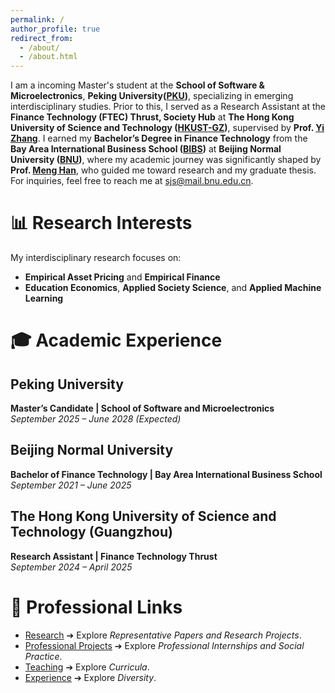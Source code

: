 ```yaml
---
permalink: /
author_profile: true
redirect_from: 
  - /about/
  - /about.html
---
```



I am a incoming Master's student at the **School of Software & Microelectronics**, **Peking University([PKU](https://www.pku.edu.cn/))**, specializing in emerging interdisciplinary studies. Prior to this, I served as a Research Assistant at the **Finance Technology (FTEC) Thrust, Society Hub** at **The Hong Kong University of Science and Technology ([HKUST-GZ](https://www.hkust-gz.edu.cn/zh/?variant=zh-cn))**, supervised by **Prof. [Yi Zhang](https://sites.google.com/view/yzhangone/home)**. I earned my **Bachelor’s Degree in Finance Technology** from the **Bay Area International Business School ([BIBS](https://bibs.bnu.edu.cn/))** at **Beijing Normal University ([BNU](https://www.bnu.edu.cn/))**, where my academic journey was significantly shaped by **Prof. [Meng Han](https://bibs.bnu.edu.cn/teachers/qzjs/587d80e0309b4d559299abec5d16924b.htm)**, who guided me toward research and my graduate thesis. For inquiries, feel free to reach me at [sjs@mail.bnu.edu.cn](mailto:sjs@mail.bnu.edu.cn).  


# **📊 Research Interests**  
My interdisciplinary research focuses on:  
- **Empirical Asset Pricing** and **Empirical Finance**  
- **Education Economics**, **Applied Society Science**, and **Applied Machine Learning**  


# **🎓 Academic Experience**  

## **Peking University**  
**Master’s Candidate | School of Software and Microelectronics**  
*September 2025 – June 2028 (Expected)*  

## **Beijing Normal University**  
**Bachelor of Finance Technology | Bay Area International Business School**  
*September 2021 – June 2025*  

## **The Hong Kong University of Science and Technology (Guangzhou)**  
**Research Assistant | Finance Technology Thrust**  
*September 2024 – April 2025*   

# **🔗 Professional Links**  
- [Research](https://samuelssj123.github.io/shengjie.github.io//publications/) ➔ Explore *Representative Papers and Research Projects*.  
- [Professional Projects](https://samuelssj123.github.io/shengjie.github.io//talks/) ➔ Explore *Professional Internships and Social Practice*.  
- [Teaching](https://samuelssj123.github.io/shengjie.github.io//teaching/) ➔ Explore *Curricula*.  
- [Experience](https://samuelssj123.github.io/shengjie.github.io//cv/) ➔ Explore *Diversity*. 


